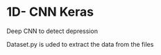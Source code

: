 # 1D- CNN Keras

Deep CNN to detect depression


Dataset.py is uded to extract the data from the files
